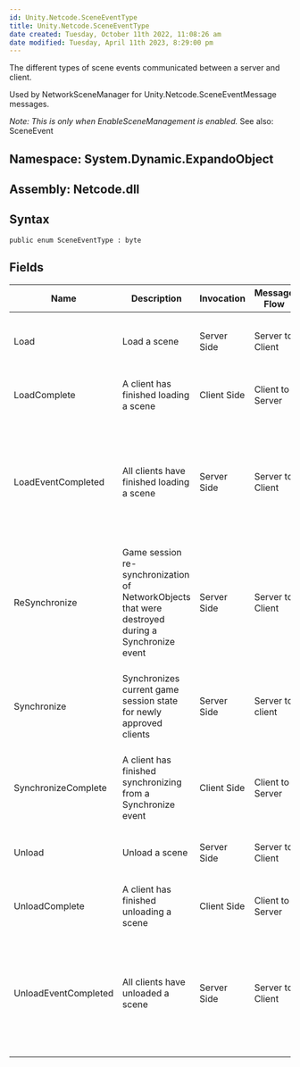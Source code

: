 ```yaml
---
id: Unity.Netcode.SceneEventType
title: Unity.Netcode.SceneEventType
date created: Tuesday, October 11th 2022, 11:08:26 am
date modified: Tuesday, April 11th 2023, 8:29:00 pm
---
```


<div class="markdown level0 summary">

The different types of scene events communicated between a server and client.

Used by NetworkSceneManager for Unity.Netcode.SceneEventMessage messages.

*Note: This is only when EnableSceneManagement is enabled.*
See also:
SceneEvent

</div>

<div class="markdown level0 conceptual">

</div>

## **Namespace**: System.Dynamic.ExpandoObject

## **Assembly**: Netcode.dll

## Syntax

``` lang-csharp
public enum SceneEventType : byte
```

## Fields

|Name|Description|Invocation|Message Flow|Event Notification|
|--- |--- |--- |--- |--- |
|Load|Load a scene | Server Side | Server to Client | Both server and client are notified a load scene event started|
|LoadComplete|A client has finished loading a scene| Client Side| Client to Server| Both server and client receive a local notification.|
|LoadEventCompleted|All clients have finished loading a scene| Server Side| Server to Client |Both server and client receive a local notification containing the clients that finished as well as the clients that timed out(if any).|
|ReSynchronize|Game session re-synchronization of NetworkObjects that were destroyed during a Synchronize event| Server Side| Server to Client |Both server and client receive a local notification|
|Synchronize|Synchronizes current game session state for newly approved clients|Server Side|Server to client| Server and Client receives a local notification (server receives the ClientId being synchronized).|
|SynchronizeComplete|A client has finished synchronizing from a Synchronize event |Client Side| Client to Server|Both server and client receive a local notification.|
|Unload|Unload a scene| Server Side| Server to Client| Both server and client are notified an unload scene event started.|
|UnloadComplete|A client has finished unloading a scene| Client Side|Client to Server| Both server and client receive a local notification.|
|UnloadEventCompleted|All clients have unloaded a scene| Server Side|Server to Client|Both server and client receive a local notification containing the clients that finished as well as the clients that timed out (if any).|
